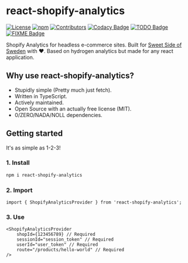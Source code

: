 # react-shopify-analytics

[![License](https://img.shields.io/github/license/filiphsps/react-shopify-analytics.svg)](https://github.com/filiphsps/react-shopify-analytics/blob/master/LICENSE.md) [![npm](https://img.shields.io/npm/dt/react-shopify-analytics)](https://www.npmjs.com/package/react-shopify-analytics) [![Contributors](https://img.shields.io/github/contributors/filiphsps/react-shopify-analytics.svg)](https://github.com/filiphsps/react-shopify-analytics/graphs/contributors) [![Codacy Badge](https://app.codacy.com/project/badge/Grade/846e91545c5547cea996f27363f1bb9c)](https://app.codacy.com/gh/sweet-side-of-sweden/react-shopify-analytics/dashboard?utm_source=gh&utm_medium=referral&utm_content=&utm_campaign=Badge_grade) [![TODO Badge](https://img.shields.io/github/search/sweet-side-of-sweden/react-shopify-analytics/todo)](https://github.com/sweet-side-of-sweden/react-shopify-analytics/search?q=todo) [![FIXME Badge](https://img.shields.io/github/search/sweet-side-of-sweden/react-shopify-analytics/fixme)](https://github.com/sweet-side-of-sweden/react-shopify-analytics/search?q=fixme)


Shopify Analytics for headless e-commerce sites. Built for [Sweet Side of Sweden](https://www.sweetsideofsweden.com?utm_source=GitHub&utm_campaign=react-shopify-analytics) with ❤️. Based on hydrogen analytics but made for any react application.

## Why use react-shopify-analytics?

-   Stupidly simple (Pretty much just fetch).
-   Written in TypeScript.
-   Actively maintained.
-   Open Source with an actually free license (MIT).
-   0/ZERO/NADA/NOLL dependencies.

## Getting started

It's as simple as 1-2-3!

### 1. Install

```bash
npm i react-shopify-analytics
```

### 2. Import

```tsx
import { ShopifyAnalyticsProvider } from 'react-shopify-analytics';
```

### 3. Use

```tsx
<ShopifyAnalyticsProvider
    shopId={123456789} // Required
    sessionId="session_token" // Required
    userId="user_token" // Required
    route="/products/hello-world" // Required
/>
```
